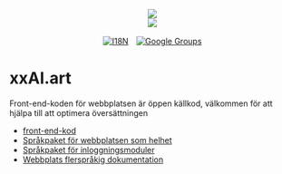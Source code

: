 <p align="center"><a href="https://xxai.art"><img src="https://cdn.jsdelivr.net/gh/xxai-art/doc/logo.svg"/></a><br/><a href="https://xxai.art"><img src="https://cdn.jsdelivr.net/gh/xxai-art/doc/xxai.svg"/></a></p><p align="center"><a href="https://github.com/xxai-art/doc#readme"><img alt="I18N" src="https://cdn.jsdelivr.net/gh/wactax/img/t.svg"/></a>　<a href="https://groups.google.com/u/0/g/xxai-art"><img alt="Google Groups" src="https://cdn.jsdelivr.net/gh/wactax/img/g-groups.svg"/></a></p>

# xxAI.art

Front-end-koden för webbplatsen är öppen källkod, välkommen för att hjälpa till att optimera översättningen

* [front-end-kod](https://github.com/xxai-art/web)
* [Språkpaket för webbplatsen som helhet](https://github.com/xxai-art/web/tree/main/i18n)
* [Språkpaket för inloggningsmoduler](https://github.com/wacpkg/user/tree/main/ui.i18n)
* [Webbplats flerspråkig dokumentation](https://github.com/xxai-doc)
